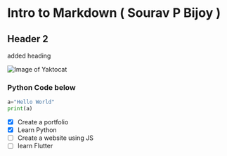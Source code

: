 # Intro to Markdown ( Sourav P Bijoy )
## Header 2 


added heading


![Image of Yaktocat](https://octodex.github.com/images/yaktocat.png)

### Python Code below
``` Python
a="Hello World"
print(a)
```

- [x] Create a portfolio
- [x] Learn Python
- [ ] Create a website using JS
- [ ] learn Flutter
